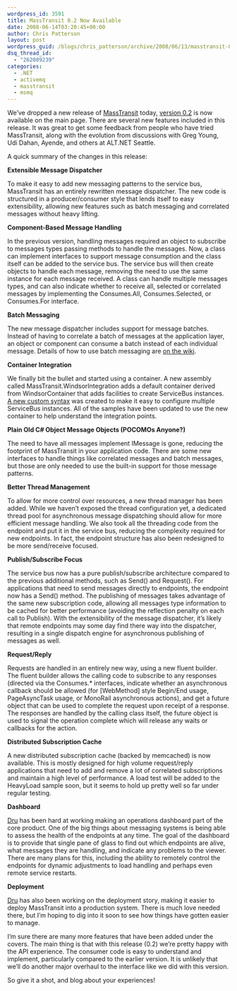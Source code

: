 ```yaml
---
wordpress_id: 3591
title: MassTransit 0.2 Now Available
date: 2008-06-14T03:20:45+00:00
author: Chris Patterson
layout: post
wordpress_guid: /blogs/chris_patterson/archive/2008/06/13/masstransit-0-2-now-available.aspx
dsq_thread_id:
  - "262089239"
categories:
  - .NET
  - activemq
  - masstransit
  - msmq
---
```

We&rsquo;ve dropped a new release of [MassTransit](http://code.google.com/p/masstransit/) today, [version 0.2](http://masstransit.googlecode.com/files/masstransit-0.2.zip) is now available on the main page. There are several new features included in this release. It was great to get some feedback from people who have tried MassTransit, along with the evolution from discussions with Greg Young, Udi Dahan, Ayende, and others at ALT.NET Seattle.

A quick summary of the changes in this release:

**Extensible Message Dispatcher**

To make it easy to add new messaging patterns to the service bus, MassTransit has an entirely rewritten message dispatcher. The new code is structured in a producer/consumer style that lends itself to easy extensibility, allowing new features such as batch messaging and correlated messages without heavy lifting.

**Component-Based Message Handling**

In the previous version, handling messages required an object to subscribe to messages types passing methods to handle the messages. Now, a class can implement interfaces to support message consumption and the class itself can be added to the service bus. The service bus will then create objects to handle each message, removing the need to use the same instance for each message received. A class can handle multiple messages types, and can also indicate whether to receive all, selected or correlated messages by implementing the Consumes.All, Consumes.Selected, or Consumes.For interface.

**Batch Messaging**

The new message dispatcher includes support for message batches. Instead of having to correlate a batch of messages at the application layer, an object or component can consume a batch instead of each individual message. Details of how to use batch messaging are [on the wiki](http://code.google.com/p/masstransit/wiki/BatchMessaging).

**Container Integration**

We finally bit the bullet and started using a container. A new assembly called MassTransit.WindsorIntegration adds a default container derived from WindsorContainer that adds facilities to create ServiceBus instances. [A new custom syntax](http://code.google.com/p/masstransit/wiki/CastleIntegration) was created to make it easy to configure multiple ServiceBus instances. All of the samples have been updated to use the new container to help understand the integration points.

**Plain Old C# Object Message Objects (POCOMOs Anyone?)**

The need to have all messages implement IMessage is gone, reducing the footprint of MassTransit in your application code. There are some new interfaces to handle things like correlated messages and batch messages, but those are only needed to use the built-in support for those message patterns.

**Better Thread Management**

To allow for more control over resources, a new thread manager has been added. While we haven&rsquo;t exposed the thread configuration yet, a dedicated thread pool for asynchronous message dispatching should allow for more efficient message handling. We also took all the threading code from the endpoint and put it in the service bus, reducing the complexity required for new endpoints. In fact, the endpoint structure has also been redesigned to be more send/receive focused.

**Publish/Subscribe Focus**

The service bus now has a pure publish/subscribe architecture compared to the previous additional methods, such as Send() and Request(). For applications that need to send messages directly to endpoints, the endpoint now has a Send() method. The publishing of messages takes advantage of the same new subscription code, allowing all messages type information to be cached for better performance (avoiding the reflection penalty on each call to Publish). With the extensibility of the message dispatcher, it&rsquo;s likely that remote endpoints may some day find there way into the dispatcher, resulting in a single dispatch engine for asynchronous publishing of messages as well.

**Request/Reply**

Requests are handled in an entirely new way, using a new fluent builder. The fluent builder allows the calling code to subscribe to any responses (directed via the Consumes.* interfaces, indicate whether an asynchronous callback should be allowed (for [WebMethod] style Begin/End usage, PageAsyncTask usage, or MonoRail asynchronous actions), and get a future object that can be used to complete the request upon receipt of a response. The responses are handled by the calling class itself, the future object is used to signal the operation complete which will release any waits or callbacks for the action.

**Distributed Subscription Cache**

A new distributed subscription cache (backed by memcached) is now available. This is mostly designed for high volume request/reply applications that need to add and remove a lot of correlated subscriptions and maintain a high level of performance. A load test will be added to the HeavyLoad sample soon, but it seems to hold up pretty well so far under regular testing.

**Dashboard**

[Dru](http://blog.acuriousmind.com/) has been hard at working making an operations dashboard part of the core product. One of the big things about messaging systems is being able to assess the health of the endpoints at any time. The goal of the dashboard is to provide that single pane of glass to find out which endpoints are alive, what messages they are handling, and indicate any problems to the viewer. There are many plans for this, including the ability to remotely control the endpoints for dynamic adjustments to load handling and perhaps even remote service restarts.

**Deployment** 

[Dru](http://blog.acuriousmind.com/) has also been working on the deployment story, making it easier to deploy MassTransit into a production system. There is much love needed there, but I&rsquo;m hoping to dig into it soon to see how things have gotten easier to manage.

I&#8217;m sure there are many more features that have been added under the covers. The main thing is that with this release (0.2) we&#8217;re pretty happy with the API experience. The consumer code is easy to understand and implement, particularly compared to the earlier version. It is unlikely that we&#8217;ll do another major overhaul to the interface like we did with this version.

So give it a shot, and blog about your experiences!